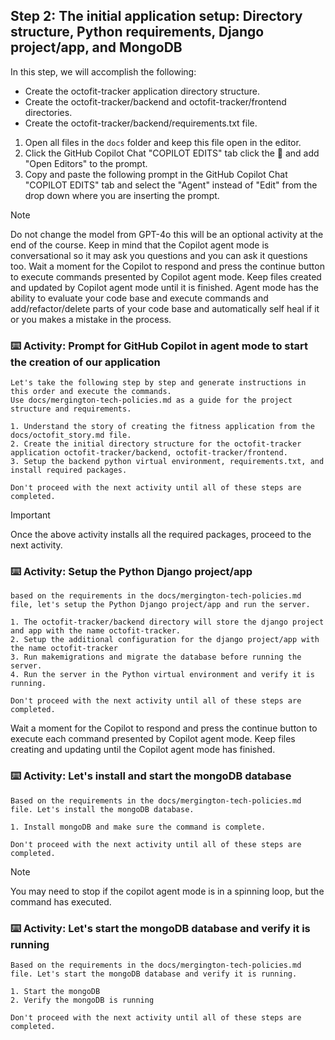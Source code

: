 ## Step 2: The initial application setup: Directory structure, Python requirements, Django project/app, and MongoDB

In this step, we will accomplish the following:

- Create the octofit-tracker application directory structure.
- Create the octofit-tracker/backend and octofit-tracker/frontend directories.
- Create the octofit-tracker/backend/requirements.txt file. 

1. Open all files in the `docs` folder and keep this file open in the editor.
2. Click the GitHub Copilot Chat "COPILOT EDITS" tab click the :paperclip: and add "Open Editors" to the prompt.
3. Copy and paste the following prompt in the GitHub Copilot Chat "COPILOT EDITS" tab and select the "Agent" instead of "Edit" from the drop down where you are inserting the prompt.

>[!NOTE]
> Do not change the model from GPT-4o this will be an optional activity at the end of the course.
> Keep in mind that the Copilot agent mode is conversational so it may ask you questions and you can ask it questions too.
> Wait a moment for the Copilot to respond and press the continue button to execute commands presented by Copilot agent mode.
> Keep files created and updated by Copilot agent mode until it is finished.
> Agent mode has the ability to evaluate your code base and execute commands and add/refactor/delete parts of your code base and automatically self heal if it or you makes a mistake in the process.

### :keyboard: Activity: Prompt for GitHub Copilot in agent mode to start the creation of our application

```text
Let's take the following step by step and generate instructions in this order and execute the commands.
Use docs/mergington-tech-policies.md as a guide for the project structure and requirements.

1. Understand the story of creating the fitness application from the docs/octofit_story.md file.
2. Create the initial directory structure for the octofit-tracker application octofit-tracker/backend, octofit-tracker/frontend.
3. Setup the backend python virtual environment, requirements.txt, and install required packages.

Don't proceed with the next activity until all of these steps are completed.
```

> [!IMPORTANT]
> Once the above activity installs all the required packages, proceed to the next activity.

### :keyboard: Activity: Setup the Python Django project/app

```text
based on the requirements in the docs/mergington-tech-policies.md file, let's setup the Python Django project/app and run the server.

1. The octofit-tracker/backend directory will store the django project and app with the name octofit-tracker.
2. Setup the additional configuration for the django project/app with the name octofit-tracker
3. Run makemigrations and migrate the database before running the server.
4. Run the server in the Python virtual environment and verify it is running.

Don't proceed with the next activity until all of these steps are completed.
```

Wait a moment for the Copilot to respond and press the continue button to execute each command presented by Copilot agent mode.
Keep files creating and updating until the Copilot agent mode has finished.

### :keyboard: Activity: Let's install and start the mongoDB database

```text
Based on the requirements in the docs/mergington-tech-policies.md file. Let's install the mongoDB database.

1. Install mongoDB and make sure the command is complete.

Don't proceed with the next activity until all of these steps are completed.
```

> [!NOTE]
> You may need to stop if the copilot agent mode is in a spinning loop, but the command has executed.

### :keyboard: Activity: Let's start the mongoDB database and verify it is running

```text
Based on the requirements in the docs/mergington-tech-policies.md file. Let's start the mongoDB database and verify it is running.

1. Start the mongoDB
2. Verify the mongoDB is running

Don't proceed with the next activity until all of these steps are completed.
```
